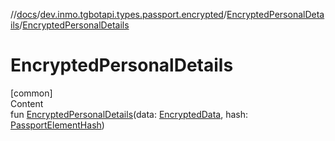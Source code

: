 //[docs](../../../index.md)/[dev.inmo.tgbotapi.types.passport.encrypted](../index.md)/[EncryptedPersonalDetails](index.md)/[EncryptedPersonalDetails](-encrypted-personal-details.md)



# EncryptedPersonalDetails  
[common]  
Content  
fun [EncryptedPersonalDetails](-encrypted-personal-details.md)(data: [EncryptedData](../../dev.inmo.tgbotapi.types.passport.credentials/index.md#%5Bdev.inmo.tgbotapi.types.passport.credentials%2FEncryptedData%2F%2F%2FPointingToDeclaration%2F%5D%2FClasslikes%2F625018081), hash: [PassportElementHash](../../dev.inmo.tgbotapi.types.passport.encrypted.abstracts/index.md#%5Bdev.inmo.tgbotapi.types.passport.encrypted.abstracts%2FPassportElementHash%2F%2F%2FPointingToDeclaration%2F%5D%2FClasslikes%2F625018081))  



